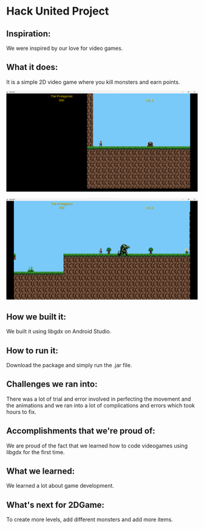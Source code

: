 # Hack United Project

## Inspiration: 
We were inspired by our love for video games.
## What it does: 
It is a simple 2D video game where you kill monsters and earn points.

![](https://github.com/jessicathomas13/hackunitedproject/blob/master/assets/Screenshot%202024-02-01%20200618.png)

![](https://github.com/jessicathomas13/hackunitedproject/blob/master/assets/Screenshot%202024-02-01%20200820.png)
## How we built it: 
We built it using libgdx on Android Studio.
## How to run it:
Download the package and simply run the .jar file.
## Challenges we ran into: 
There was a lot of trial and error involved in perfecting the movement and the animations and we ran into a lot of complications and errors which took hours to fix.
## Accomplishments that we're proud of: 
We are proud of the fact that we learned how to code videogames using libgdx for the first time.
## What we learned: 
We learned a lot about game development.
## What's next for 2DGame: 
To create more levels, add different monsters and add more items.
